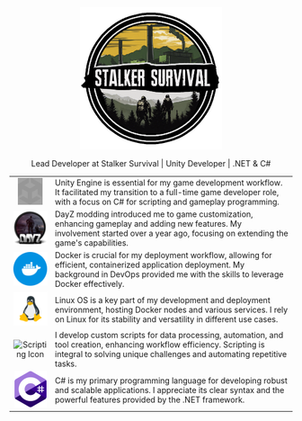 <div align="center">
  <img src="./images/ssurv_logo.png" alt="DayZ circle logo" width="50%" style="max-width: 100%; object-fit: contain;">
</div>

<p align="center">Lead Developer at Stalker Survival | Unity Developer | .NET & C#</p>

<table>
  <tr >
    <td align="center"><img src="./images/unity.svg" alt="Unity" style="filter: invert(48%) saturate(2476%) hue-rotate(86deg) brightness(118%) contrast(119%); max-width: 100%; object-fit: contain;"></td>
    <td>Unity Engine is essential for my game development workflow. It facilitated my transition to a full-time game developer role, with a focus on C# for scripting and gameplay programming.</td>
  </tr>
  <tr>
    <td align="center" style="width: 60px;"><img src="./images/dayz.png" alt="DayZ circle logo" style="max-width: 100%; object-fit: contain;"></td>
    <td>DayZ modding introduced me to game customization, enhancing gameplay and adding new features. My involvement started over a year ago, focusing on extending the game's capabilities.</td>
  </tr>
  <tr>
    <td align="center" style="width: 60px;"><img src="./images/docker-svgrepo-com.svg" alt="Docker Icon" style="max-width: 100%; object-fit: contain;"></td>
    <td>Docker is crucial for my deployment workflow, allowing for efficient, containerized application deployment. My background in DevOps provided me with the skills to leverage Docker effectively.</td>
  </tr>
  <tr>
    <td align="center" style="width: 60px;"><img src="./images/linux.png" alt="Linux Icon" style="max-width: 100%; object-fit: contain;"></td>
    <td>Linux OS is a key part of my development and deployment environment, hosting Docker nodes and various services. I rely on Linux for its stability and versatility in different use cases.</td>
  </tr>
  <tr>
    <td align="center" style="width: 60px;"><img src="./images/Terminal cmd.ico" alt="Scripting Icon" style="max-width: 100%; object-fit: contain;"></td>
    <td>I develop custom scripts for data processing, automation, and tool creation, enhancing workflow efficiency. Scripting is integral to solving unique challenges and automating repetitive tasks.</td>
  </tr>
  <tr>
    <td align="center" style="width: 60px;"><img src="./images/csharp.png" alt=".NET Icon" style="max-width: 100%; object-fit: contain;"></td>
    <td>C# is my primary programming language for developing robust and scalable applications. I appreciate its clear syntax and the powerful features provided by the .NET framework.</td>
  </tr>
</table>
